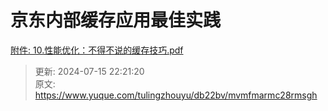 # 京东内部缓存应用最佳实践

[附件: 10.性能优化：不得不说的缓存技巧.pdf](./attachments/8rjuPyMYm0FHRlW0/10.性能优化：不得不说的缓存技巧.pdf)



> 更新: 2024-07-15 22:21:20  
> 原文: <https://www.yuque.com/tulingzhouyu/db22bv/mvmfmarmc28rmsgh>